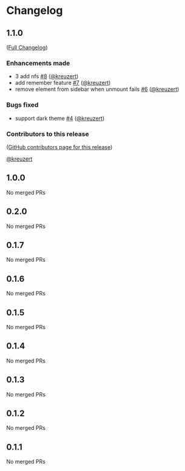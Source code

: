 # Changelog

<!-- <START NEW CHANGELOG ENTRY> -->

## 1.1.0

([Full Changelog](https://github.com/jsc-jupyter/jupyterlab-data-mount/compare/v1.0.0...8c402a601f3a5b16d3a87f5442982568f62ddb45))

### Enhancements made

- 3 add nfs [#8](https://github.com/jsc-jupyter/jupyterlab-data-mount/pull/8) ([@kreuzert](https://github.com/kreuzert))
- add remember feature [#7](https://github.com/jsc-jupyter/jupyterlab-data-mount/pull/7) ([@kreuzert](https://github.com/kreuzert))
- remove element from sidebar when unmount fails [#6](https://github.com/jsc-jupyter/jupyterlab-data-mount/pull/6) ([@kreuzert](https://github.com/kreuzert))

### Bugs fixed

- support dark theme [#4](https://github.com/jsc-jupyter/jupyterlab-data-mount/pull/4) ([@kreuzert](https://github.com/kreuzert))

### Contributors to this release

([GitHub contributors page for this release](https://github.com/jsc-jupyter/jupyterlab-data-mount/graphs/contributors?from=2025-05-16&to=2025-08-19&type=c))

[@kreuzert](https://github.com/search?q=repo%3Ajsc-jupyter%2Fjupyterlab-data-mount+involves%3Akreuzert+updated%3A2025-05-16..2025-08-19&type=Issues)

<!-- <END NEW CHANGELOG ENTRY> -->

## 1.0.0

No merged PRs

## 0.2.0

No merged PRs

## 0.1.7

No merged PRs

## 0.1.6

No merged PRs

## 0.1.5

No merged PRs

## 0.1.4

No merged PRs

## 0.1.3

No merged PRs

## 0.1.2

No merged PRs

## 0.1.1

No merged PRs
